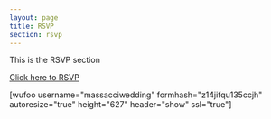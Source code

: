 ```yaml
---
layout: page
title: RSVP
section: rsvp
---
```


This is the RSVP section

[Click here to RSVP](https://massacciwedding.wufoo.com/forms/rsvp-to-steven-hollys-wedding/)

[wufoo username="massacciwedding" formhash="z14jifqu135ccjh" autoresize="true" height="627" header="show" ssl="true"]
